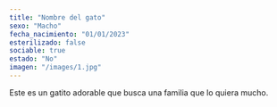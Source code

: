 ```yaml
---
title: "Nombre del gato"
sexo: "Macho"
fecha_nacimiento: "01/01/2023"
esterilizado: false
sociable: true
estado: "No"
imagen: "/images/1.jpg"
---
```


Este es un gatito adorable que busca una familia que lo quiera mucho.
